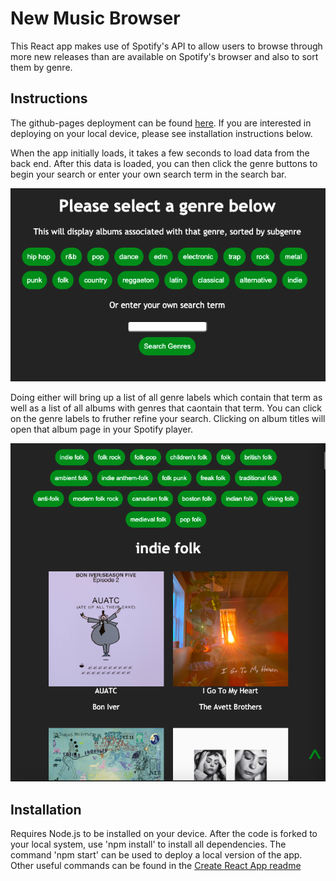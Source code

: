 # New Music Browser

This React app makes use of Spotify's API to allow users to browse through more new releases than are available on Spotify's browser and also to sort them by genre.

## Instructions

The github-pages deployment can be found [here](https://dpbates13.github.io/new-music-browser/). If you are interested in deploying on your local device, please see installation instructions below.

When the app initially loads, it takes a few seconds to load data from the back end. After this data is loaded, you can then click the genre buttons to begin your search or enter your own search term in the search bar.

![An image of the genre buttons and search bar](./images/first.png)

Doing either will bring up a list of all genre labels which contain that term as well as a list of all albums with genres that caontain that term. You can click on the genre labels to fruther refine your search. Clicking on album titles will open that album page in your Spotify player.

![An image of the genre labels and album items that appear after you have entered a search term](./images/second.png)

## Installation

Requires Node.js to be installed on your device. After the code is forked to your local system, use 'npm install' to install all dependencies. The command 'npm start' can be used to deploy a local version of the app. Other useful commands can be found in the [Create React App readme](https://github.com/facebook/create-react-app)
